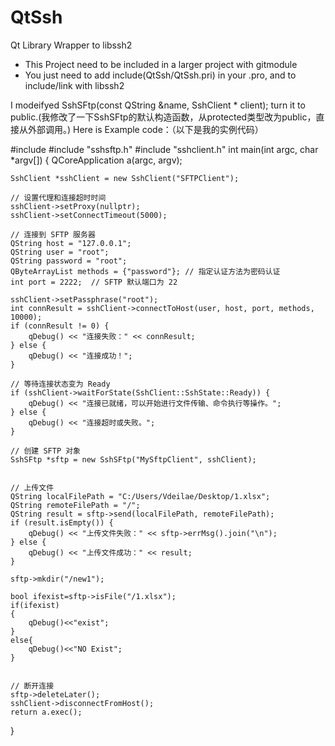# QtSsh
Qt Library Wrapper to libssh2

* This Project need to be included in a larger project with gitmodule
* You just need to add include(QtSsh/QtSsh.pri) in your .pro, and to include/link with libssh2

I modeifyed  SshSFtp(const QString &name, SshClient * client); turn it to public.(我修改了一下SshSFtp的默认构造函数，从protected类型改为public，直接从外部调用。)
Here is Example code：（以下是我的实例代码）  


#include <QCoreApplication>
#include "sshsftp.h"
#include "sshclient.h"
int main(int argc, char *argv[])
{
    QCoreApplication a(argc, argv);

    SshClient *sshClient = new SshClient("SFTPClient");

    // 设置代理和连接超时时间
    sshClient->setProxy(nullptr);
    sshClient->setConnectTimeout(5000);

    // 连接到 SFTP 服务器
    QString host = "127.0.0.1";
    QString user = "root";
    QString password = "root";
    QByteArrayList methods = {"password"}; // 指定认证方法为密码认证
    int port = 2222;  // SFTP 默认端口为 22

    sshClient->setPassphrase("root");
    int connResult = sshClient->connectToHost(user, host, port, methods, 10000);
    if (connResult != 0) {
        qDebug() << "连接失败：" << connResult;
    } else {
        qDebug() << "连接成功！";
    }

    // 等待连接状态变为 Ready
    if (sshClient->waitForState(SshClient::SshState::Ready)) {
        qDebug() << "连接已就绪，可以开始进行文件传输、命令执行等操作。";
    } else {
        qDebug() << "连接超时或失败。";
    }

    // 创建 SFTP 对象
    SshSFtp *sftp = new SshSFtp("MySftpClient", sshClient);


    // 上传文件
    QString localFilePath = "C:/Users/Vdeilae/Desktop/1.xlsx";
    QString remoteFilePath = "/";
    QString result = sftp->send(localFilePath, remoteFilePath);
    if (result.isEmpty()) {
        qDebug() << "上传文件失败：" << sftp->errMsg().join("\n");
    } else {
        qDebug() << "上传文件成功：" << result;
    }

    sftp->mkdir("/new1");

    bool ifexist=sftp->isFile("/1.xlsx");
    if(ifexist)
    {
        qDebug()<<"exist";
    }
    else{
        qDebug()<<"NO Exist";
    }


    // 断开连接
    sftp->deleteLater();
    sshClient->disconnectFromHost();
    return a.exec();
}

